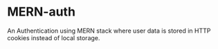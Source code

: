 # MERN-auth
An Authentication using MERN stack where user data is stored in HTTP cookies instead of local storage.
